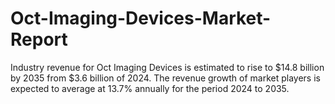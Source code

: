# Oct-Imaging-Devices-Market-Report
Industry revenue for Oct Imaging Devices is estimated to rise to $14.8 billion by 2035 from $3.6 billion of 2024. The revenue growth of market players is expected to average at 13.7% annually for the period 2024 to 2035.
